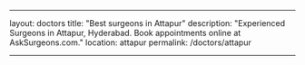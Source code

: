 ___
layout: doctors
title: "Best surgeons in Attapur"
description: "Experienced Surgeons in Attapur, Hyderabad. Book appointments online at AskSurgeons.com."
location: attapur
permalink: /doctors/attapur
___

